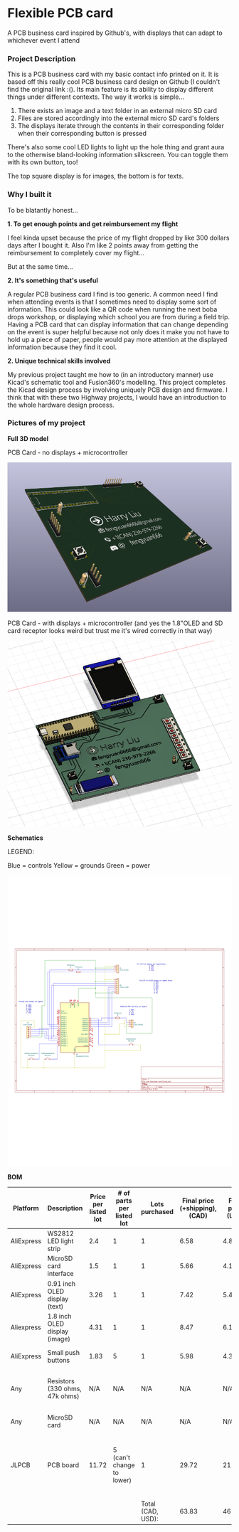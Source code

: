 # Flexible PCB card
A PCB business card inspired by Github's, with displays that can adapt to whichever event I attend

<h3>Project Description</h3>

This is a PCB business card with my basic contact info printed on it. It is based off this really cool PCB business card design on Github (I couldn't find the original link :(). Its main feature is its ability to display different things under different contexts. The way it works is simple...

1. There exists an image and a text folder in an external micro SD card
2. Files are stored accordingly into the external micro SD card's folders
3. The displays iterate through the contents in their corresponding folder when their corresponding button is pressed

There's also some cool LED lights to light up the hole thing and grant aura to the otherwise bland-looking information silkscreen. You can toggle them with its own button, too!

The top square display is for images, the bottom is for texts.

<h3>Why I built it</h3>

To be blatantly honest...

**1. To get enough points and get reimbursement my flight**

I feel kinda upset because the price of my flight dropped by like 300 dollars days after I bought it. Also I'm like 2 points away from getting the reimbursement to completely cover my flight...


But at the same time...

**2. It's something that's useful**

A regular PCB business card I find is too generic. A common need I find when attending events is that I sometimes need to display some sort of information. This could look like a QR code when running the next boba drops workshop, or displaying which school you are from during a field trip. Having a PCB card that can display information that can change depending on the event is super helpful because not only does it make you not have to hold up a piece of paper, people would pay more attention at the displayed information because they find it cool.

**2. Unique technical skills involved**

My previous project taught me how to (in an introductory manner) use Kicad's schematic tool and Fusion360's modelling. This project completes the Kicad design process by involving uniquely PCB design and firmware. I think that with these two Highway projects, I would have an introduction to the whole hardware design process.



<h3>Pictures of my project</h3>

**Full 3D model**

PCB Card - no displays + microcontroller

![alt text](image-2.png)

PCB Card - with displays + microcontroller (and yes the 1.8"OLED and SD card receptor looks weird but trust me it's wired correctly in that way)

![alt text]({D1354CFE-27D3-4F61-BB18-D3CD1A534CFE}.png)

**Schematics**

LEGEND:

Blue = controls
Yellow = grounds
Green = power

![alt text](PCBBusinessCardSchematics-1.svg)

**BOM**


|Platform  |Description                   |Price per listed lot|# of parts per listed lot|Lots purchased   |Final price (+shipping), (CAD)|Final price (USD)|Already owned?|Comments                                                          |Link                                                                                                                                                                                                                                                                                                                                                                                                                                                                                                                                                                                                  |
|----------|------------------------------|--------------------|-------------------------|-----------------|------------------------------|-----------------|--------------|------------------------------------------------------------------|------------------------------------------------------------------------------------------------------------------------------------------------------------------------------------------------------------------------------------------------------------------------------------------------------------------------------------------------------------------------------------------------------------------------------------------------------------------------------------------------------------------------------------------------------------------------------------------------------|
|AliExpress|WS2812 LED light strip        |2.4                 |1                        |1                |6.58                          |4.8034           |No            |                                                                  |https://www.aliexpress.com/item/32373533705.html?spm=a2g0o.productlist.main.1.66f61a600GiJwF&algo_pvid=015a4dff-941c-4c39-9df1-a993819d38cc&algo_exp_id=015a4dff-941c-4c39-9df1-a993819d38cc-0&pdp_ext_f=%7B%22order%22%3A%2210%22%2C%22eval%22%3A%221%22%7D&pdp_npi=4%40dis%21CAD%212.46%212.38%21%21%211.77%211.71%21%402101d9ef17517793092852879e8404%2112000022231256994%21sea%21CA%216006689702%21X&curPageLogUid=hNWXcFroV4hK&utparam-url=scene%3Asearch%7Cquery_from%3A                                                                                                                        |
|AliExpress|MicroSD card interface        |1.5                 |1                        |1                |5.66                          |4.1318           |No            |                                                                  |https://www.aliexpress.com/p/trade/confirm.html?objectId=1005006297873892&from=aliexpress&countryCode=CA&shippingCompany=CAINIAO_FULFILLMENT_STD&provinceCode=903766670000000000&cityCode=903766678793000000&aeOrderFrom=main_detail&skuAttr=14%3A350852%23Mini%20TF%20Module&skuId=12000036661666465&skucustomAttr=&quantity=1&spm=a2g0o.detail.0.0&curPageLogUid=1752035931974_74SEhn&pdpBuyParams=%7B%7D                                                                                                                                                                                           |
|AliExpress|0.91 inch OLED display (text) |3.26                |1                        |1                |7.42                          |5.4166           |No            |                                                                  |https://www.aliexpress.com/item/1005006351390199.html?spm=a2g0o.productlist.main.4.75d271c8A4h5UU&aem_p4p_detail=202507071556468528985957071360006690402&algo_pvid=c341d98b-bc23-4ce8-a1c4-a266e6b702c1&algo_exp_id=c341d98b-bc23-4ce8-a1c4-a266e6b702c1-3&pdp_ext_f=%7B%22order%22%3A%22107%22%2C%22eval%22%3A%221%22%7D&pdp_npi=4%40dis%21CAD%213.25%211.38%21%21%2116.75%217.13%21%402103010b17519290069012856ed654%2112000036858011577%21sea%21CA%210%21ABX&curPageLogUid=9CheD9jKtH1x&utparam-url=scene%3Asearch%7Cquery_from%3A&search_p4p_id=202507071556468528985957071360006690402_1         |
|Aliexpress|1.8 inch OLED display (image) |4.31                |1                        |1                |8.47                          |6.1831           |No            |                                                                  |https://www.aliexpress.com/item/1005006139989470.html?spm=a2g0o.productlist.main.4.254c67f44oNKx2&aem_p4p_detail=202507052122594683999351523440004523093&algo_pvid=1f8052ea-f990-4a57-a0c3-61848c2b0704&algo_exp_id=1f8052ea-f990-4a57-a0c3-61848c2b0704-3&pdp_ext_f=%7B%22order%22%3A%221078%22%2C%22eval%22%3A%221%22%7D&pdp_npi=4%40dis%21CAD%214.29%214.13%21%21%2122.12%2121.32%21%402103010e17517757791736899e99f6%2112000047162642428%21sea%21CA%216006689702%21X&curPageLogUid=ihehHPqX0lXJ&utparam-url=scene%3Asearch%7Cquery_from%3A&search_p4p_id=202507052122594683999351523440004523093_1|
|AliExpress|Small push buttons            |1.83                |5                        |1                |5.98                          |4.3654           |No            |                                                                  |https://www.aliexpress.com/item/1005009251091250.html?spm=a2g0o.productlist.main.18.58901113ql2Ssw&aem_p4p_detail=202507082135551025678563543900000885317&algo_pvid=fa00eec7-599f-4006-ad48-0f22fcd69012&algo_exp_id=fa00eec7-599f-4006-ad48-0f22fcd69012-17&pdp_ext_f=%7B%22order%22%3A%2211%22%2C%22eval%22%3A%221%22%7D&pdp_npi=4%40dis%21CAD%212.20%211.83%21%21%2111.29%219.39%21%402103246617520357556451162e7e9a%2112000048478092771%21sea%21CA%216006689702%21X&curPageLogUid=tp6ixPhXj8Jc&utparam-url=scene%3Asearch%7Cquery_from%3A&search_p4p_id=202507082135551025678563543900000885317_5 |
|Any       |Resistors (330 ohms, 47k ohms)|N/A                 |N/A                      |N/A              |N/A                           |N/A              |Yes           |I have some common resistors and wires                            |                                                                                                                                                                                                                                                                                                                                                                                                                                                                                                                                                                                                      |
|Any       |MicroSD card                  |N/A                 |N/A                      |N/A              |N/A                           |N/A              |Yes           |I bought one from HK                                              |                                                                                                                                                                                                                                                                                                                                                                                                                                                                                                                                                                                                      |
|JLPCB     |PCB board                     |11.72               |5 (can't change to lower)|1                |29.72                         |21.6956          |No            | + 31.63 shipping, -13.63 coupon. Can't add link so image instead.|                                                                                                                                                                                                                                                                                                                                                                                                                                                                                                                                                                                                      |
|          |                              |                    |                         |                 |                              |                 |              |                                                                  |                                                                                                                                                                                                                                                                                                                                                                                                                                                                                                                                                                                                      |
|          |                              |                    |                         |Total (CAD, USD):|63.83                         |46.5959          |              |                                                                  |                                                                                                                                                                                                                                                                                                                                                                                                                                                                                                                                                                                                      |
